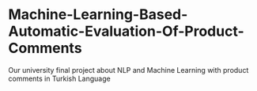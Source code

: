 # Machine-Learning-Based-Automatic-Evaluation-Of-Product-Comments
Our university final project about NLP and Machine Learning with product comments in Turkish Language

